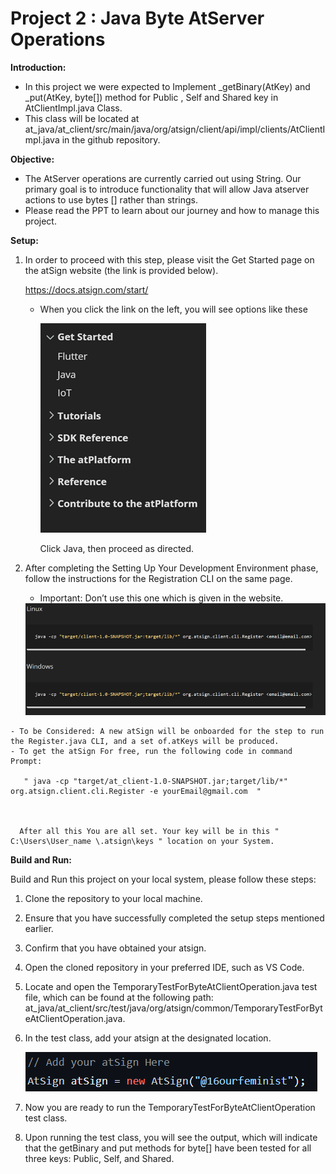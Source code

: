 <h1> Project 2 : Java Byte AtServer Operations</h1>

**Introduction:**

  -	In this project we were expected to Implement _getBinary(AtKey) and _put(AtKey, byte[]) method for Public , Self and Shared key in AtClientImpl.java Class.
  -	This class will be located at at_java/at_client/src/main/java/org/atsign/client/api/impl/clients/AtClientImpl.java in the github repository.
  
  
**Objective:**

  -	The AtServer operations are currently carried out using String. Our primary goal is to introduce functionality that will allow Java atserver actions to use bytes [] rather     than strings.
  -	 Please read the PPT to learn about our journey and how to manage this project.

  
  
**Setup:**

1.	 In order to proceed with this step, please visit the Get Started page on the atSign website (the link is provided below).

     https://docs.atsign.com/start/

     - When you click the link on the left, you will see options like these
     
       <img src="Options.png">
       
       Click Java, then proceed as directed.

2.	 After completing the Setting Up Your Development Environment phase, follow the instructions for the Registration CLI on the same page. 

     - Important: Don’t use this one which is given in the website.

      <img src="Register Code.png">

    - To be Considered: A new atSign will be onboarded for the step to run the Register.java CLI, and a set of.atKeys will be produced. 
    - To get the atSign For free, run the following code in command Prompt:

       " java -cp "target/at_client-1.0-SNAPSHOT.jar;target/lib/*" org.atsign.client.cli.Register -e yourEmail@gmail.com  "              



      After all this You are all set. Your key will be in this " C:\Users\User_name \.atsign\keys " location on your System.


**Build and Run:**

Build and Run this project on your local system, please follow these steps:
  1.  Clone the repository to your local machine.
  2.  Ensure that you have successfully completed the setup steps mentioned earlier.
  3.  Confirm that you have obtained your atsign.
  4.  Open the cloned repository in your preferred IDE, such as VS Code.
  5.  Locate and open the TemporaryTestForByteAtClientOperation.java test file, which can be found at the following path:                             at_java/at_client/src/test/java/org/atsign/common/TemporaryTestForByteAtClientOperation.java.
  6.  In the test class, add your atsign at the designated location.
         
      <img src="Add atSign.png">
  7.  Now you are ready to run the TemporaryTestForByteAtClientOperation test class.
  8.  Upon running the test class, you will see the output, which will indicate that the getBinary and put methods for byte[] have been tested for all three keys: Public, Self, and Shared.
